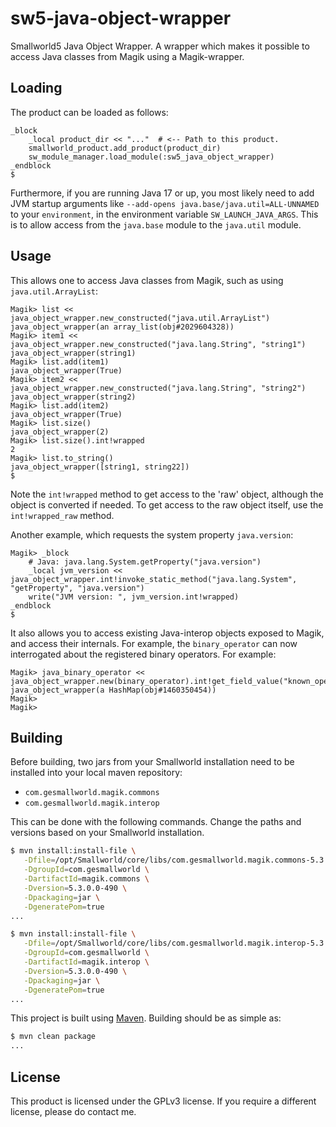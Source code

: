 # sw5-java-object-wrapper

Smallworld5 Java Object Wrapper. A wrapper which makes it possible to access Java classes from Magik using a Magik-wrapper.

## Loading

The product can be loaded as follows:

```magik
_block
    _local product_dir << "..."  # <-- Path to this product.
    smallworld_product.add_product(product_dir)
    sw_module_manager.load_module(:sw5_java_object_wrapper)
_endblock
$
```

Furthermore, if you are running Java 17 or up, you most likely need to add JVM startup arguments like `--add-opens java.base/java.util=ALL-UNNAMED` to your `environment`, in the environment variable `SW_LAUNCH_JAVA_ARGS`. This is to allow access from the `java.base` module to the `java.util` module.

## Usage

This allows one to access Java classes from Magik, such as using `java.util.ArrayList`:

```magik
Magik> list << java_object_wrapper.new_constructed("java.util.ArrayList")
java_object_wrapper(an array_list(obj#2029604328)) 
Magik> item1 << java_object_wrapper.new_constructed("java.lang.String", "string1")
java_object_wrapper(string1) 
Magik> list.add(item1)
java_object_wrapper(True) 
Magik> item2 << java_object_wrapper.new_constructed("java.lang.String", "string2")
java_object_wrapper(string2) 
Magik> list.add(item2)
java_object_wrapper(True) 
Magik> list.size()
java_object_wrapper(2) 
Magik> list.size().int!wrapped
2
Magik> list.to_string()
java_object_wrapper([string1, string22]) 
$
```

Note the `int!wrapped` method to get access to the 'raw' object, although the object is converted if needed. To get access to the raw object itself, use the `int!wrapped_raw` method.

Another example, which requests the system property `java.version`:

```magik
Magik> _block
    # Java: java.lang.System.getProperty("java.version")
    _local jvm_version << java_object_wrapper.int!invoke_static_method("java.lang.System", "getProperty", "java.version")
    write("JVM version: ", jvm_version.int!wrapped)
_endblock
$
```

It also allows you to access existing Java-interop objects exposed to Magik, and access their internals. For example, the `binary_operator` can now interrogated about the registered binary operators. For example:

```magik
Magik> java_binary_operator << java_object_wrapper.new(binary_operator).int!get_field_value("known_operators")
java_object_wrapper(a HashMap(obj#1460350454))
Magik> 
Magik> 
```

## Building

Before building, two jars from your Smallworld installation need to be installed into your local maven repository:

- `com.gesmallworld.magik.commons`
- `com.gesmallworld.magik.interop`

This can be done with the following commands. Change the paths and versions based on your Smallworld installation.

```sh
$ mvn install:install-file \
   -Dfile=/opt/Smallworld/core/libs/com.gesmallworld.magik.commons-5.3.0.0-490.jar \
   -DgroupId=com.gesmallworld \
   -DartifactId=magik.commons \
   -Dversion=5.3.0.0-490 \
   -Dpackaging=jar \
   -DgeneratePom=true
...

$ mvn install:install-file \
   -Dfile=/opt/Smallworld/core/libs/com.gesmallworld.magik.interop-5.3.0.0-490.jar \
   -DgroupId=com.gesmallworld \
   -DartifactId=magik.interop \
   -Dversion=5.3.0.0-490 \
   -Dpackaging=jar \
   -DgeneratePom=true
...
```

This project is built using [Maven](https://maven.apache.org/). Building should be as simple as:

```sh
$ mvn clean package
...
```

## License

This product is licensed under the GPLv3 license. If you require a different license, please do contact me.
